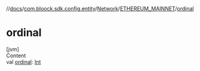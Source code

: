 //[docs](../../../index.md)/[com.bloock.sdk.config.entity](../../index.md)/[Network](../index.md)/[ETHEREUM_MAINNET](index.md)/[ordinal](ordinal.md)



# ordinal  
[jvm]  
Content  
val [ordinal](ordinal.md): [Int](https://kotlinlang.org/api/latest/jvm/stdlib/kotlin/-int/index.html)  



